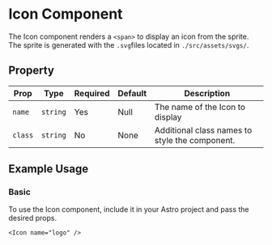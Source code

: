 # Icon Component


The Icon component renders a `<span>` to display an icon from the sprite. The sprite is generated with the `.svg`files located in `./src/assets/svgs/`.

## Property

| Prop         | Type     | Required | Default | Description                                           |
|--------------|----------|----------|---------|-------------------------------------------------------|
| `name`       | `string` | Yes      | Null    | The name of the Icon to display                       |
| `class`      | `string` | No       | None    | Additional class names to style the component.        |

## Example Usage

### Basic

To use the Icon component, include it in your Astro project and pass the desired props.

```astro
<Icon name="logo" />
```
